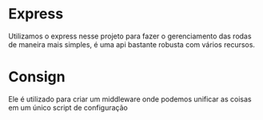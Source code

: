 # Express

Utilizamos o express nesse projeto para fazer o gerenciamento das rodas de maneira mais simples, é uma api bastante robusta com vários recursos.

# Consign

Ele é utilizado para criar um middleware onde podemos unificar as coisas em um único script de configuração